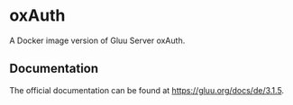 # oxAuth

A Docker image version of Gluu Server oxAuth.

## Documentation

The official documentation can be found at https://gluu.org/docs/de/3.1.5.
